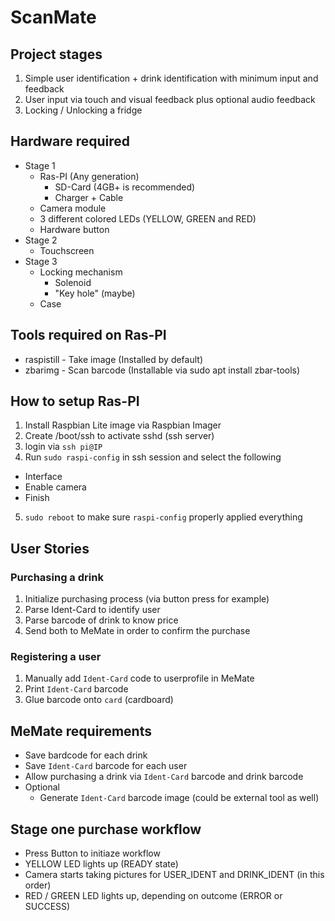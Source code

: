 # ScanMate

## Project stages

1. Simple user identification + drink identification with minimum input and feedback
2. User input via touch and visual feedback plus optional audio feedback
3. Locking / Unlocking a fridge

## Hardware required

* Stage 1
  * Ras-PI (Any generation)
    * SD-Card (4GB+ is recommended)
    * Charger + Cable
  * Camera module
  * 3 different colored LEDs (YELLOW, GREEN and RED)
  * Hardware button
* Stage 2
  * Touchscreen
* Stage 3
  * Locking mechanism
    * Solenoid
    * "Key hole" (maybe)
  * Case

## Tools required on Ras-PI

* raspistill - Take image (Installed by default)
* zbarimg - Scan barcode (Installable via sudo apt install zbar-tools)

## How to setup Ras-PI

1. Install Raspbian Lite image via Raspbian Imager
2. Create /boot/ssh to activate sshd (ssh server)
3. login via `ssh pi@IP`
4. Run `sudo raspi-config` in ssh session and select the following
  * Interface
  * Enable camera
  * Finish
5. `sudo reboot` to make sure `raspi-config` properly applied everything

## User Stories

### Purchasing a drink

1. Initialize purchasing process (via button press for example)
2. Parse Ident-Card to identify user
3. Parse barcode of drink to know price
4. Send both to MeMate in order to confirm the purchase

### Registering a user

1. Manually add `Ident-Card` code to userprofile in MeMate
2. Print `Ident-Card` barcode
3. Glue barcode onto `card` (cardboard)

## MeMate requirements

* Save bardcode for each drink
* Save `Ident-Card` barcode for each user
* Allow purchasing a drink via `Ident-Card` barcode and drink barcode
* Optional
  * Generate `Ident-Card` barcode image (could be external tool as well)

## Stage one purchase workflow

* Press Button to initiaze workflow
* YELLOW LED lights up (READY state)
* Camera starts taking pictures for USER_IDENT and DRINK_IDENT (in this order)
* RED / GREEN LED lights up, depending on outcome (ERROR or SUCCESS)
